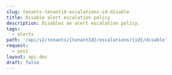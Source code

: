 ```yaml
---
slug: tenants-tenantid-escalations-id-disable
title: Disable alert escalation policy
description: Disables an alert escalation policy.
tags:
  - alerts
path: '/api/v2/tenants/{tenantId}/escalations/{id}/disable'
request:
  - post
layout: api-doc
draft: false
---
```

